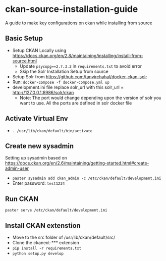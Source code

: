 # ckan-source-installation-guide
A guide to make key configurations on ckan while installing from source

## Basic Setup
* Setup CKAN Locally using https://docs.ckan.org/en/2.8/maintaining/installing/install-from-source.html
  * Update `psycopg==2.7.3.2` in `requirements.txt` to avoid error
  * Skip the Solr Installation Setup from source
* Setup Solr from https://github.com/tanvirchahal/docker-ckan-solr
* Run: `docker-compose -f docker-compose.yml up`
* development.ini file replace solr_url with this solr_url = http://127.0.0.1:8986/solr/ckan
  * Note: The port would change depending upon the version of solr you want to use. All the ports are defined in solr docker file

## Activate Virtual Env
* `. /usr/lib/ckan/default/bin/activate`

## Create new sysadmin
Setting up sysadmin based on https://docs.ckan.org/en/2.6/maintaining/getting-started.html#create-admin-user
* `paster sysadmin add ckan_admin -c /etc/ckan/default/development.ini`
* Enter password: `test1234`

## Run CKAN
`paster serve /etc/ckan/default/development.ini`

## Install CKAN extenstion
* Move to the src folder of /usr/lib/ckan/default/src/
* Clone the ckanext-*** extension
* `pip install -r requirements.txt`
* `python setup.py develop`






